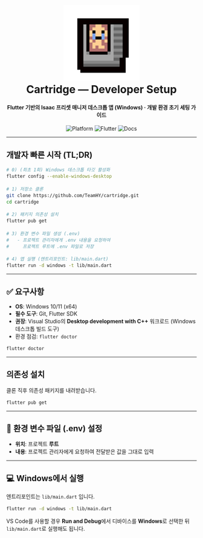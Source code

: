 <h1 align="center">
  <br>
  <a href="https://github.com/TeamHY/cartridge"><img src="assets/images/Cartridge_icon_200_200.png" alt="cartridge" width="200"></a>
  <br>
  Cartridge — Developer Setup
  <br>
</h1>

<h4 align="center">Flutter 기반의 Isaac 프리셋 매니저 데스크톱 앱 (Windows) · 개발 환경 초기 세팅 가이드</h4>

<p align="center">
  <img src="https://img.shields.io/badge/platform-Windows-blue" alt="Platform">
  <img src="https://img.shields.io/badge/runtime-Flutter%20SDK-02569B" alt="Flutter">
  <img src="https://img.shields.io/badge/docs-Developer%20Setup-success" alt="Docs">
</p>

---

<a id="개발자-빠른-시작"></a>

## 개발자 빠른 시작 (TL;DR)

```bash
# 0) (최초 1회) Windows 데스크톱 타깃 활성화
flutter config --enable-windows-desktop

# 1) 저장소 클론
git clone https://github.com/TeamHY/cartridge.git
cd cartridge

# 2) 패키지 의존성 설치
flutter pub get

# 3) 환경 변수 파일 생성 (.env)
#   - 프로젝트 관리자에게 .env 내용을 요청하여
#     프로젝트 루트에 .env 파일로 저장

# 4) 앱 실행 (엔트리포인트: lib/main.dart)
flutter run -d windows -t lib/main.dart
```

---

<a id="요구사항"></a>

## ✅ 요구사항

- **OS**: Windows 10/11 (x64)
- **필수 도구**: Git, Flutter SDK
- **권장**: Visual Studio의 **Desktop development with C++** 워크로드 (Windows 데스크톱 빌드 도구)
- 환경 점검: `flutter doctor`

```bash
flutter doctor
```

---

<a id="의존성-설치"></a>

## 의존성 설치

클론 직후 의존성 패키지를 내려받습니다.

```bash
flutter pub get
```

---

<a id="env-설정"></a>

## 🔐 환경 변수 파일 (.env) 설정

- **위치**: 프로젝트 **루트**
- **내용**: 프로젝트 관리자에게 요청하여 전달받은 값을 그대로 입력

---

<a id="윈도우-실행"></a>

## 💻 Windows에서 실행

엔트리포인트는 `lib/main.dart` 입니다.

```bash
flutter run -d windows -t lib/main.dart
```

VS Code를 사용할 경우 **Run and Debug**에서 디바이스를 **Windows**로 선택한 뒤 `lib/main.dart`로 실행해도 됩니다.
